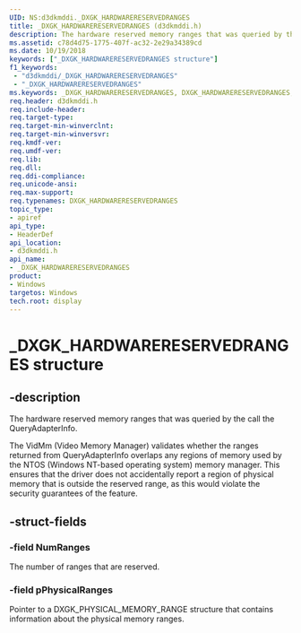 ```yaml
---
UID: NS:d3dkmddi._DXGK_HARDWARERESERVEDRANGES
title: _DXGK_HARDWARERESERVEDRANGES (d3dkmddi.h)
description: The hardware reserved memory ranges that was queried by the call the QueryAdapterInfo.
ms.assetid: c78d4d75-1775-407f-ac32-2e29a34389cd
ms.date: 10/19/2018
keywords: ["_DXGK_HARDWARERESERVEDRANGES structure"]
f1_keywords:
 - "d3dkmddi/_DXGK_HARDWARERESERVEDRANGES"
 - "_DXGK_HARDWARERESERVEDRANGES"
ms.keywords: _DXGK_HARDWARERESERVEDRANGES, DXGK_HARDWARERESERVEDRANGES,
req.header: d3dkmddi.h
req.include-header:
req.target-type:
req.target-min-winverclnt:
req.target-min-winversvr:
req.kmdf-ver:
req.umdf-ver:
req.lib:
req.dll:
req.ddi-compliance:
req.unicode-ansi:
req.max-support:
req.typenames: DXGK_HARDWARERESERVEDRANGES
topic_type:
- apiref
api_type:
- HeaderDef
api_location:
- d3dkmddi.h
api_name:
- _DXGK_HARDWARERESERVEDRANGES
product: 
- Windows
targetos: Windows
tech.root: display
---
```


# _DXGK_HARDWARERESERVEDRANGES structure

## -description

The hardware reserved memory ranges that was queried by the call the QueryAdapterInfo.

The VidMm (Video Memory Manager) validates whether the ranges returned from QueryAdapterInfo overlaps any regions of memory used by the NTOS (Windows NT-based operating system) memory manager. This ensures that the driver does not accidentally report a region of physical memory that is outside the reserved range, as this would violate the security guarantees of the feature.

## -struct-fields

### -field NumRanges

The number of ranges that are reserved.

### -field pPhysicalRanges

Pointer to a DXGK_PHYSICAL_MEMORY_RANGE structure that contains information about the physical memory ranges.

